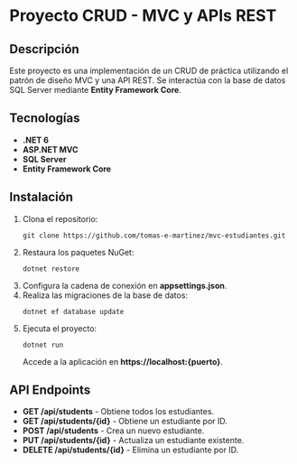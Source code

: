 <h1>Proyecto CRUD - MVC y APIs REST</h1>

<h2>Descripción</h2>
<p>Este proyecto es una implementación de un CRUD de práctica utilizando el patrón de diseño MVC y una API REST. Se interactúa con la base de datos SQL Server mediante <strong>Entity Framework Core</strong>.</p>

<h2>Tecnologías</h2>
<ul>
  <li><strong>.NET 6</strong></li>
  <li><strong>ASP.NET MVC</strong></li>
  <li><strong>SQL Server</strong></li>
  <li><strong>Entity Framework Core</strong></li>
</ul>

<h2>Instalación</h2>
<ol>
  <li>Clona el repositorio:</li>
  <pre><code>git clone https://github.com/tomas-e-martinez/mvc-estudiantes.git</code></pre>
  <li>Restaura los paquetes NuGet:</li>
  <pre><code>dotnet restore</code></pre>
  <li>Configura la cadena de conexión en <strong>appsettings.json</strong>.</li>
  <li>Realiza las migraciones de la base de datos:</li>
  <pre><code>dotnet ef database update</code></pre>
  <li>Ejecuta el proyecto:</li>
  <pre><code>dotnet run</code></pre>
  <p>Accede a la aplicación en <strong>https://localhost:{puerto}</strong>.</p>
</ol>

<h2>API Endpoints</h2>
<ul>
  <li><strong>GET /api/students</strong> - Obtiene todos los estudiantes.</li>
  <li><strong>GET /api/students/{id}</strong> - Obtiene un estudiante por ID.</li>
  <li><strong>POST /api/students</strong> - Crea un nuevo estudiante.</li>
  <li><strong>PUT /api/students/{id}</strong> - Actualiza un estudiante existente.</li>
  <li><strong>DELETE /api/students/{id}</strong> - Elimina un estudiante por ID.</li>
</ul>
